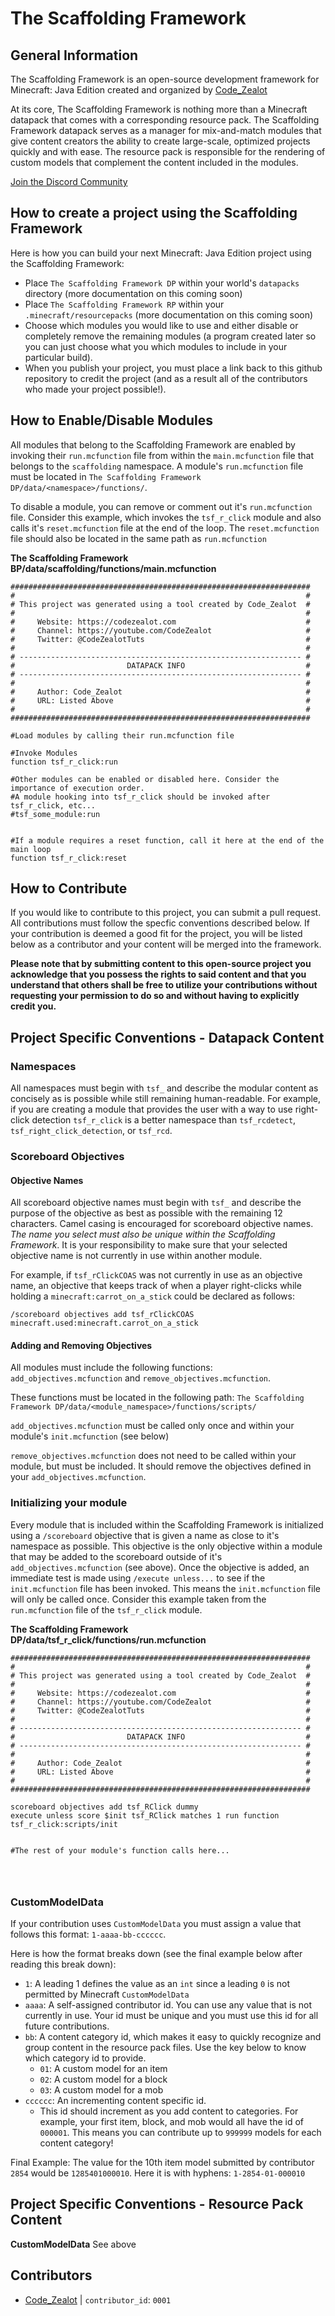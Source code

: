 # The Scaffolding Framework

## General Information
The Scaffolding Framework is an open-source development framework for Minecraft: Java Edition created and organized by [Code_Zealot](https://codezealot.com)

At its core, The Scaffolding Framework is nothing more than a Minecraft datapack that comes with a corresponding resource pack. The Scaffolding Framework datapack serves as a manager for mix-and-match modules that give content creators the ability to create large-scale, optimized projects quickly and with ease. The resource pack is responsible for the rendering of custom models that complement the content included in the modules.

[Join the Discord Community](https://discord.gg/aFscs9y)





## How to create a project using the Scaffolding Framework

Here is how you can build your next Minecraft: Java Edition project using the Scaffolding Framework:

- Place `The Scaffolding Framework DP` within your world's `datapacks` directory (more documentation on this coming soon)
- Place `The Scaffolding Framework RP` within your `.minecraft/resourcepacks` (more documentation on this coming soon)
- Choose which modules you would like to use and either disable or completely remove the remaining modules (a program created later so you can just choose what you which modules to include in your particular build).
- When you publish your project, you must place a link back to this github repository to credit the project (and as a result all of the contributors who made your project possible!).


## How to Enable/Disable Modules
All modules that belong to the Scaffolding Framework are enabled by invoking their `run.mcfunction` file from within the `main.mcfunction` file that belongs to the `scaffolding` namespace. A module's `run.mcfunction` file must be located in `The Scaffolding Framework DP/data/<namespace>/functions/`.

To disable a module, you can remove or comment out it's `run.mcfunction` file. Consider this example, which invokes the `tsf_r_click` module and also calls it's `reset.mcfunction` file at the end of the loop. The `reset.mcfunction` file should also be located in the same path as `run.mcfunction`


**The Scaffolding Framework BP/data/scaffolding/functions/main.mcfunction**
```mcfunction
###################################################################
#                                                                 #
# This project was generated using a tool created by Code_Zealot  #
#                                                                 #
#     Website: https://codezealot.com                             #
#     Channel: https://youtube.com/CodeZealot                     #
#     Twitter: @CodeZealotTuts                                    #
#                                                                 #
# --------------------------------------------------------------- #
#                         DATAPACK INFO                           #
# --------------------------------------------------------------- #
#                                                                 #
#     Author: Code_Zealot                                         #
#     URL: Listed Above                                           #
#                                                                 #
###################################################################

#Load modules by calling their run.mcfunction file

#Invoke Modules
function tsf_r_click:run

#Other modules can be enabled or disabled here. Consider the importance of execution order.
#A module hooking into tsf_r_click should be invoked after tsf_r_click, etc...
#tsf_some_module:run


#If a module requires a reset function, call it here at the end of the main loop
function tsf_r_click:reset
``` 


## How to Contribute
If you would like to contribute to this project, you can submit a pull request. All contributions must follow the specfic conventions described below. If your contribution is deemed a good fit for the project, you will be listed below as a contributor and your content will be merged into the framework.

**Please note that by submitting content to this open-source project you acknowledge that you possess the rights to said content and that you understand that others shall be free to utilize your contributions without requesting your permission to do so and without having to explicitly credit you.**





## Project Specific Conventions - Datapack Content

### Namespaces
All namespaces must begin with `tsf_` and describe the modular content as concisely as is possible while still remaining human-readable. For example, if you are creating a module that provides the user with a way to use right-click detection `tsf_r_click` is a better namespace than `tsf_rcdetect`, `tsf_right_click_detection`, or `tsf_rcd`.

### Scoreboard Objectives

#### Objective Names
All scoreboard objective names must begin with `tsf_` and describe the purpose of the objective as best as possible with the remaining 12 characters. Camel casing is encouraged for scoreboard objective names. *The name you select must also be unique within the Scaffolding Framework*. It is your responsibility to make sure that your selected objective name is not currently in use within another module.

For example, if `tsf_rClickCOAS` was not currently in use as an objective name, an objective that keeps track of when a player right-clicks while holding a `minecraft:carrot_on_a_stick` could be declared as follows:


`/scoreboard objectives add tsf_rClickCOAS minecraft.used:minecraft.carrot_on_a_stick`

#### Adding and Removing Objectives
All modules must include the following functions: `add_objectives.mcfunction` and `remove_objectives.mcfunction`.

These functions must be located in the following path: `The Scaffolding Framework DP/data/<module_namespace>/functions/scripts/`

`add_objectives.mcfunction` must be called only once and within your module's `init.mcfunction` (see below)

`remove_objectives.mcfunction` does not need to be called within your module, but must be included. It should remove the objectives defined in your `add_objectives.mcfunction`.


### Initializing your module
Every module that is included within the Scaffolding Framework is initialized using a `/scoreboard` objective that is given a name as close to it's namespace as possible. This objective is the only objective within a module that may be added to the scoreboard outside of it's `add_objectives.mcfunction` (see above). Once the objective is added, an immediate test is made using `/execute unless...` to see if the `init.mcfunction` file has been invoked. This means the `init.mcfunction` file will only be called once. Consider this example taken from the `run.mcfunction` file of the `tsf_r_click` module.

**The Scaffolding Framework DP/data/tsf_r_click/functions/run.mcfunction**
```mcfunction
###################################################################
#                                                                 #
# This project was generated using a tool created by Code_Zealot  #
#                                                                 #
#     Website: https://codezealot.com                             #
#     Channel: https://youtube.com/CodeZealot                     #
#     Twitter: @CodeZealotTuts                                    #
#                                                                 #
# --------------------------------------------------------------- #
#                         DATAPACK INFO                           #
# --------------------------------------------------------------- #
#                                                                 #
#     Author: Code_Zealot                                         #
#     URL: Listed Above                                           #
#                                                                 #
###################################################################

scoreboard objectives add tsf_RClick dummy
execute unless score $init tsf_RClick matches 1 run function tsf_r_click:scripts/init


#The rest of your module's function calls here...




```




### CustomModelData
If your contribution uses `CustomModelData` you must assign a value that follows this format: `1-aaaa-bb-cccccc`.

Here is how the format breaks down (see the final example below after reading this break down):
- `1`: A leading 1 defines the value as an `int` since a leading `0` is not permitted by Minecraft `CustomModelData`
- `aaaa`: A self-assigned contributor id. You can use any value that is not currently in use. Your id must be unique and you must use this id for all future contributions.
- `bb`: A content category id, which makes it easy to quickly recognize and group content in the resource pack files. Use the key below to know which category id to provide.
	- `01`: A custom model for an item
	- `02`: A custom model for a block
	- `03`: A custom model for a mob
- `cccccc`: An incrementing content specific id.
	- This id should increment as you add content to categories. For example, your first item, block, and mob would all have the id of `000001`. This means you can contribute up to `999999` models for each content category!

Final Example: The value for the 10th item model submitted by contributor `2854` would be `1285401000010`. Here it is with hyphens: `1-2854-01-000010`

## Project Specific Conventions - Resource Pack Content

**CustomModelData**
See above


## Contributors
- [Code_Zealot](https://codezealot.com) | `contributor_id`: `0001`